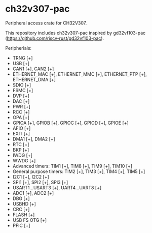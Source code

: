 # ch32v307-pac
Peripheral access crate for CH32V307.

This repository includes ch32v307-pac inspired by gd32vf103-pac (https://github.com/riscv-rust/gd32vf103-pac).

Peripherials:
* TRNG [+]
* USB [+]
* CAN1 [+], CAN2 [+]
* ETHERNET_MAC [+], ETHERNET_MMC [+], ETHERNET_PTP [+], ETHERNET_DMA [+]
* SDIO [+]
* FSMC [+]
* DVP [+]
* DAC [+]
* PWR [+]
* RCC [+]
* OPA [+]
* GPIOA [+], GPIOB [+], GPIOC [+], GPIOD [+], GPIOE [+]
* AFIO [+]
* EXTI [+]
* DMA1 [+], DMA2 [+]
* RTC [+]
* BKP [+]
* IWDG [+]
* WWDG [+]
* Advanced timers: TIM1 [+], TIM8 [+], TIM9 [+], TIM10 [+]
* General purpose timers: TIM2 [+], TIM3 [+], TIM4 [+], TIM5 [+] 
* I2C1 [+], I2C2 [+]
* SPI1 [+], SPI2 [+], SPI3 [+]
* USART1...USART3 [+], UART4...UART8 [+]
* ADC1 [+], ADC2 [+]
* DBG [+]
* USBHD [+]
* CRC [+]
* FLASH [+]
* USB FS OTG [+]
* PFIC [+]

